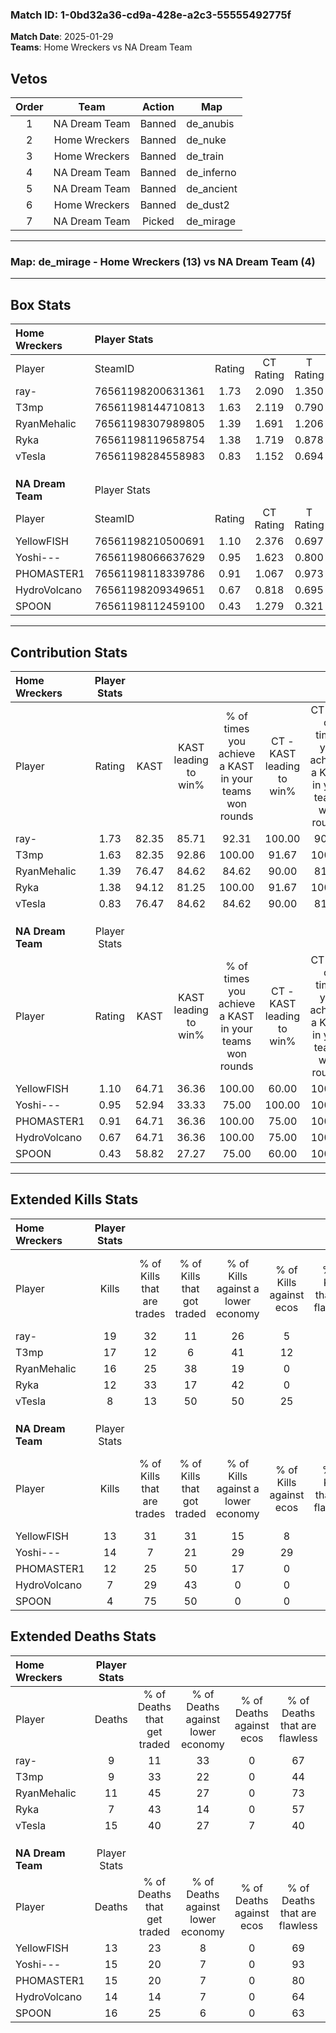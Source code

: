### Match ID: 1-0bd32a36-cd9a-428e-a2c3-55555492775f  
**Match Date**: 2025-01-29  
**Teams**: Home Wreckers vs NA Dream Team  

## Vetos  

| Order | Team | Action | Map |
| :---: | :--: | :----: | --- |
| 1 | NA Dream Team | Banned | de_anubis |
| 2 | Home Wreckers | Banned | de_nuke |
| 3 | Home Wreckers | Banned | de_train |
| 4 | NA Dream Team | Banned | de_inferno |
| 5 | NA Dream Team | Banned | de_ancient |
| 6 | Home Wreckers | Banned | de_dust2 |
| 7 | NA Dream Team | Picked | de_mirage |

---  

### **Map**: de_mirage - Home Wreckers (13) vs NA Dream Team (4)  
---  

## Box Stats  

| **Home Wreckers** | Player Stats      |        |           |          |       |       |       |         |        |      |     |
| :- | :- | :-: | :-: | :-: | :-: | :-: | :-: | :-: | :-: | :-: | :-: |
| Player            | SteamID           | Rating | CT Rating | T Rating | KAST  |  ADR  | Kills | Assists | Deaths | K/D  | HS% |
| ray-              | 76561198200631361 |  1.73  |   2.090   |  1.350   | 82.35 | 114.9 |  19   |    3    |   9    | 2.11 | 47  |
| T3mp              | 76561198144710813 |  1.63  |   2.119   |  0.790   | 82.35 | 114.4 |  17   |    4    |   9    | 1.89 | 52  |
| RyanMehalic       | 76561198307989805 |  1.39  |   1.691   |  1.206   | 76.47 | 81.8  |  16   |    6    |   11   | 1.45 | 43  |
| Ryka              | 76561198119658754 |  1.38  |   1.719   |  0.878   | 94.12 | 68.7  |  12   |    3    |   7    | 1.71 | 58  |
| vTesla            | 76561198284558983 |  0.83  |   1.152   |  0.694   | 76.47 | 74.2  |   8   |    6    |   15   | 0.53 | 75  |
|                   |                   |        |           |          |       |       |       |         |        |      |     |
|                   |                   |        |           |          |       |       |       |         |        |      |     |
|                   |                   |        |           |          |       |       |       |         |        |      |     |
| **NA Dream Team** | Player Stats      |        |           |          |       |       |       |         |        |      |     |
| Player            | SteamID           | Rating | CT Rating | T Rating | KAST  |  ADR  | Kills | Assists | Deaths | K/D  | HS% |
| YellowFISH        | 76561198210500691 |  1.10  |   2.376   |  0.697   | 64.71 | 87.5  |  13   |    5    |   13   | 1.00 | 61  |
| Yoshi---          | 76561198066637629 |  0.95  |   1.623   |  0.800   | 52.94 | 80.7  |  14   |    0    |   15   | 0.93 | 64  |
| PHOMASTER1        | 76561198118339786 |  0.91  |   1.067   |  0.973   | 64.71 | 66.8  |  12   |    3    |   15   | 0.80 | 50  |
| HydroVolcano      | 76561198209349651 |  0.67  |   0.818   |  0.695   | 64.71 | 59.0  |   7   |    5    |   14   | 0.50 | 57  |
| SPOON             | 76561198112459100 |  0.43  |   1.279   |  0.321   | 58.82 | 57.2  |   4   |    9    |   16   | 0.25 | 25  |
---  

## Contribution Stats  

| **Home Wreckers** | Player Stats |       |                      |                                                        |                           |                                                             |                          |                                                            |
| :- | :-: | :-: | :-: | :-: | :-: | :-: | :-: | :-: |
| Player            |    Rating    | KAST  | KAST leading to win% | % of times you achieve a KAST in your teams won rounds | CT - KAST leading to win% | CT - % of times you achieve a KAST in your teams won rounds | T - KAST leading to win% | T - % of times you achieve a KAST in your teams won rounds |
| ray-              |     1.73     | 82.35 |        85.71         |                         92.31                          |          100.00           |                            90.91                            |          50.00           |                           100.00                           |
| T3mp              |     1.63     | 82.35 |        92.86         |                         100.00                         |           91.67           |                           100.00                            |          100.00          |                           100.00                           |
| RyanMehalic       |     1.39     | 76.47 |        84.62         |                         84.62                          |           90.00           |                            81.82                            |          66.67           |                           100.00                           |
| Ryka              |     1.38     | 94.12 |        81.25         |                         100.00                         |           91.67           |                           100.00                            |          50.00           |                           100.00                           |
| vTesla            |     0.83     | 76.47 |        84.62         |                         84.62                          |           90.00           |                            81.82                            |          66.67           |                           100.00                           |
|                   |              |       |                      |                                                        |                           |                                                             |                          |                                                            |
|                   |              |       |                      |                                                        |                           |                                                             |                          |                                                            |
|                   |              |       |                      |                                                        |                           |                                                             |                          |                                                            |
| **NA Dream Team** | Player Stats |       |                      |                                                        |                           |                                                             |                          |                                                            |
| Player            |    Rating    | KAST  | KAST leading to win% | % of times you achieve a KAST in your teams won rounds | CT - KAST leading to win% | CT - % of times you achieve a KAST in your teams won rounds | T - KAST leading to win% | T - % of times you achieve a KAST in your teams won rounds |
| YellowFISH        |     1.10     | 64.71 |        36.36         |                         100.00                         |           60.00           |                           100.00                            |          16.67           |                           100.00                           |
| Yoshi---          |     0.95     | 52.94 |        33.33         |                         75.00                          |          100.00           |                           100.00                            |           0.00           |                            0.00                            |
| PHOMASTER1        |     0.91     | 64.71 |        36.36         |                         100.00                         |           75.00           |                           100.00                            |          14.29           |                           100.00                           |
| HydroVolcano      |     0.67     | 64.71 |        36.36         |                         100.00                         |           75.00           |                           100.00                            |          14.29           |                           100.00                           |
| SPOON             |     0.43     | 58.82 |        27.27         |                         75.00                          |           60.00           |                           100.00                            |           0.00           |                            0.00                            |
---  

## Extended Kills Stats  

| **Home Wreckers** | Player Stats |                            |                            |                                    |                         |                              |                                 |                                       |                    |           |
| :- | :-: | :-: | :-: | :-: | :-: | :-: | :-: | :-: | :-: | :-: |
| Player            |    Kills     | % of Kills that are trades | % of Kills that got traded | % of Kills against a lower economy | % of Kills against ecos | % of Kills that are flawless | % of Kills that are close duels | % of Kills that are assisted by flash | Pistol Round Kills | AWP Kills |
| ray-              |      19      |             32             |             11             |                 26                 |            5            |              79              |                0                |                   0                   |         3          |    10     |
| T3mp              |      17      |             12             |             6              |                 41                 |           12            |              65              |               12                |                   6                   |         0          |     0     |
| RyanMehalic       |      16      |             25             |             38             |                 19                 |            0            |              88              |                0                |                   0                   |         2          |     0     |
| Ryka              |      12      |             33             |             17             |                 42                 |            0            |              83              |               17                |                  17                   |         1          |     0     |
| vTesla            |      8       |             13             |             50             |                 50                 |           25            |              63              |               13                |                   0                   |         0          |     0     |
|                   |              |                            |                            |                                    |                         |                              |                                 |                                       |                    |           |
|                   |              |                            |                            |                                    |                         |                              |                                 |                                       |                    |           |
|                   |              |                            |                            |                                    |                         |                              |                                 |                                       |                    |           |
| **NA Dream Team** | Player Stats |                            |                            |                                    |                         |                              |                                 |                                       |                    |           |
| Player            |    Kills     | % of Kills that are trades | % of Kills that got traded | % of Kills against a lower economy | % of Kills against ecos | % of Kills that are flawless | % of Kills that are close duels | % of Kills that are assisted by flash | Pistol Round Kills | AWP Kills |
| YellowFISH        |      13      |             31             |             31             |                 15                 |            8            |              62              |                0                |                   8                   |         2          |     0     |
| Yoshi---          |      14      |             7              |             21             |                 29                 |           29            |              50              |               14                |                   0                   |         1          |     1     |
| PHOMASTER1        |      12      |             25             |             50             |                 17                 |            0            |              58              |                0                |                  25                   |         4          |     0     |
| HydroVolcano      |      7       |             29             |             43             |                 0                  |            0            |              43              |               14                |                   0                   |         1          |     0     |
| SPOON             |      4       |             75             |             50             |                 0                  |            0            |              50              |                0                |                   0                   |         1          |     0     |
## Extended Deaths Stats  

| **Home Wreckers** | Player Stats |                             |                                   |                          |                               |                            |                           |               |
| :- | :-: | :-: | :-: | :-: | :-: | :-: | :-: | :-: |
| Player            |    Deaths    | % of Deaths that get traded | % of Deaths against lower economy | % of Deaths against ecos | % of Deaths that are flawless | % of Deaths that are close | % of Deaths while blinded | Deaths to AWP |
| ray-              |      9       |             11              |                33                 |            0             |              67               |             0              |             0             |       0       |
| T3mp              |      9       |             33              |                22                 |            0             |              44               |             11             |            11             |       0       |
| RyanMehalic       |      11      |             45              |                27                 |            0             |              73               |             0              |             0             |       1       |
| Ryka              |      7       |             43              |                14                 |            0             |              57               |             14             |            14             |       0       |
| vTesla            |      15      |             40              |                27                 |            7             |              40               |             7              |            13             |       1       |
|                   |              |                             |                                   |                          |                               |                            |                           |               |
|                   |              |                             |                                   |                          |                               |                            |                           |               |
|                   |              |                             |                                   |                          |                               |                            |                           |               |
| **NA Dream Team** | Player Stats |                             |                                   |                          |                               |                            |                           |               |
| Player            |    Deaths    | % of Deaths that get traded | % of Deaths against lower economy | % of Deaths against ecos | % of Deaths that are flawless | % of Deaths that are close | % of Deaths while blinded | Deaths to AWP |
| YellowFISH        |      13      |             23              |                 8                 |            0             |              69               |             0              |             0             |       4       |
| Yoshi---          |      15      |             20              |                 7                 |            0             |              93               |             0              |             0             |       1       |
| PHOMASTER1        |      15      |             20              |                 7                 |            0             |              80               |             0              |             0             |       1       |
| HydroVolcano      |      14      |             14              |                 7                 |            0             |              64               |             14             |             0             |       2       |
| SPOON             |      16      |             25              |                 6                 |            0             |              63               |             19             |            19             |       1       |
